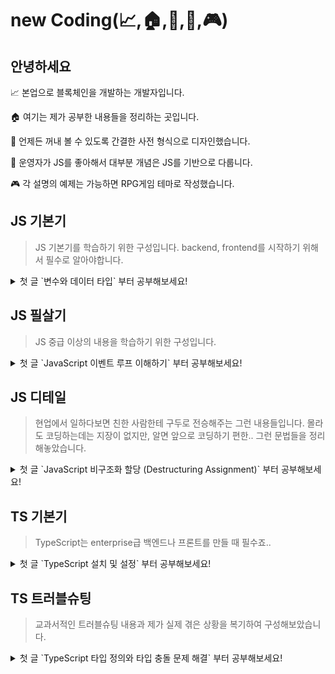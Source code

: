 # new Coding(📈,🏠,🚀,💚,🎮)

## 안녕하세요

📈 본업으로 블록체인을 개발하는 개발자입니다.

🏠 여기는 제가 공부한 내용들을 정리하는 곳입니다.

🚀 언제든 꺼내 볼 수 있도록 간결한 사전 형식으로 디자인했습니다.

💚 운영자가 JS를 좋아해서 대부분 개념은 JS를 기반으로 다룹니다.

🎮 각 설명의 예제는 가능하면 RPG게임 테마로 작성했습니다.

## JS 기본기

> JS 기본기를 학습하기 위한 구성입니다. backend, frontend를 시작하기 위해서 필수로 알아야합니다.

<details>
<summary>첫 글 <span>`변수와 데이터 타입`</span> 부터 공부해보세요!</summary>

1. [JavaScript 변수와 데이터 타입](/javascript/basic/1)
2. JavaScript 연산자와 표현식
3. JavaScript 조건문 (if, else if, else, switch)
4. JavaScript 반복문 (for, while, do…while)
5. JavaScript 함수 정의 및 호출
6. JavaScript 배열과 배열 메서드
7. JavaScript 객체와 객체 프로퍼티
8. JavaScript 이벤트 처리
9. JavaScript DOM 조작
10. JavaScript 비동기 프로그래밍 (콜백, 프로미스)
11. JavaScript 배열 메서드 reduce, map 심화

</details>

## JS 필살기

> JS 중급 이상의 내용을 학습하기 위한 구성입니다.

<details>
<summary>첫 글 <span>`JavaScript 이벤트 루프 이해하기`</span> 부터 공부해보세요!</summary>

1. [JavaScript 이벤트 루프 이해하기](/javascript/special/1)
2. TypeScript로 JavaScript 코드 안전하게 작성하기
3. JavaScript 클로저(Closures) 완벽 가이드
4. JavaScript 프로미스 체이닝과 에러 핸들링
5. JavaScript 모듈 시스템 이해하기 - CommonJS, AMD, 그리고 ES6 모듈
6. 함수형 프로그래밍 기법을 JavaScript에 적용하기
7. Javascript async/await와 Promises의 차이점
8. JavaScript 비동기 반복(iteration) - for-await-of 루프
9. JavaScript에서 여러 비동기 요청 한번에 처리하기
10. JavaScript 메모리 관리와 가비지 컬렉션
11. JavaScript 정규 표현식(Regular Expressions)
12. JavaScript 프로토타입 상속(Prototype Inheritance)
13. JavaScript 웹 워커(Web Workers)를 사용하여 멀티스레딩 구현하기
14. JavaScript this의 다양한 사용 방식과 상황별 정리
15. JavaScript require와 import의 차이

</details>

## JS 디테일

> 현업에서 일하다보면 친한 사람한테 구두로 전승해주는 그런 내용들입니다. 몰라도 코딩하는데는 지장이 없지만, 알면 앞으로 코딩하기 편한.. 그런 문법들을 정리해놓았습니다.

<details>
<summary>첫 글 <span>`JavaScript 비구조화 할당 (Destructuring Assignment)`</span> 부터 공부해보세요!</summary>

1. [Javascript 비구조화 할당 (Destructuring Assignment)](/javascript/detail/1)
2. Javascript 화살표 함수 (Arrow Functions)
3. Javascript 템플릿 리터럴 (Template Literals)
4. Javascript 디폴트 파라미터 (Default Parameters)
5. Javascript 스프레드 연산자 (Spread Operator)
6. Javascript 나머지 매개변수 (Rest Parameters)
7. Javascript for...of 루프와 for...in 루프
8. Javascript 객체 리터럴 확장 (Object Literal Extensions)
9. Javascript 선택적 체이닝 (Optional Chaining)과 Null 병합 연산자 (Nullish Coalescing)
10. Javascript 클래스 (Classes)
11. Javascript 모듈 (Modules)
12. Javascript Map과 Set
13. Javascript WeakMap과 WeakSet
14. Javascript 심볼 (Symbols)
15. Javascript 제너레이터 (Generators)
16. Javascript 프록시 (Proxy)
17. Javascript Reflect API
18. Javascript 커링 (Currying)
19. Javascript 고차 함수(Higher-Order Functions)
20. Javascript 데코레이터(Decorators)
21. Javascript 함수 합성(Composition)
22. Javascript 타입 검사(Type Checking)
23. Javascript 프로미스 체이닝(Promise Chaining)

</details>

## TS 기본기

> TypeScript는 enterprise급 백엔드나 프론트를 만들 때 필수죠..

<details>
<summary>첫 글 <span>`TypeScript 설치 및 설정`</span> 부터 공부해보세요!</summary>

1. [TypeScript 설치 및 설정](/typescript/basic/1/)
2. TypesScript 타입 시스템 이해하기
3. TypeScript 인터페이스와 타입 별칭 사용법
4. TypeScript 제네릭(Generic) 사용법
5. TypeScript 열거형(Enum) 활용법
6. TypeScript 유니언 타입과 인터섹션 타입
7. TypeScript 타입 가드와 타입 좁히기
8. TypeScript 타입 선언 파일 작성 및 사용
9. TypeScript 비동기 처리 (async/await)와 Promise 타입
10. TypeScript 클래스와 인터페이스
11. TypeScript에서 함수형 프로그래밍

</details>

## TS 트러블슈팅

> 교과서적인 트러블슈팅 내용과 제가 실제 겪은 상황을 복기하여 구성해보았습니다.

<details>
<summary>첫 글 <span>`TypeScript 타입 정의와 타입 충돌 문제 해결`</span> 부터 공부해보세요!</summary>

1. [TypeScript 타입 정의와 타입 충돌 문제 해결](/typescript/troubleshooting/1/)
2. TypeScript 제네릭 사용 시 타입 추론 문제 해결
3. TypeScript 타입 선언 파일 작성 시 주의사항과 문제 해결
4. TypeScript 모듈 해석 순서와 트리 쉐이킹 문제 해결
5. TypeScript 타입 시스템의 한계와 이를 우회하는 방법
6. TypeScript 클래스 상속과 다형성 문제 해결
7. TypeScript 데코레이터 사용 시 발생하는 문제 해결
8. TypeScript Third-Party 라이브러리 타입 정의 문제 해결
9. TypeScript와 Babel 통합 시 발생하는 문제 해결
10. TypeScript 순환참조 문제 해결
11. TypeScript 모듈 빌드 순서와 중복 함수 참조 문제 해결
12. TypeScript 타입 선언 파일(.d.ts) 오류 해결

</details>
